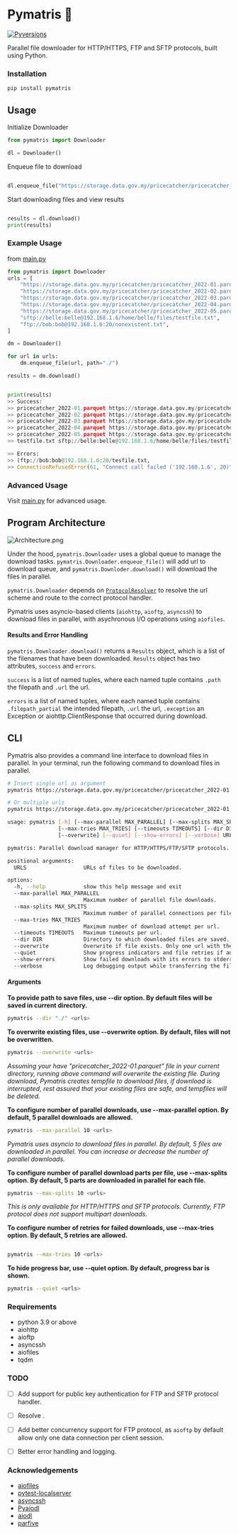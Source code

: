 # Pymatris 📂


[![Pyversions](https://img.shields.io/pypi/pyversions/pymatris.svg?style=flat-square)](https://pypi.python.org/pypi/pymatris)

Parallel file downloader for HTTP/HTTPS, FTP and SFTP protocols, built using Python.


### Installation

```
pip install pymatris
```

##  Usage

Initialize Downloader
```python
from pymatris import Downloader

dl = Downloader()
```
Enqueue file to download
```python

dl.enqueue_file("https://storage.data.gov.my/pricecatcher/pricecatcher_2022-01.parquet", path="./")

```

Start downloading files and view results
```python

results = dl.download()
print(results)

```

### Example Usage

from [main.py](https://github.com/zhuolisam/pymatris/blob/main/main.py)

```python
from pymatris import Downloader
urls = [
    "https://storage.data.gov.my/pricecatcher/pricecatcher_2022-01.parquet",
    "https://storage.data.gov.my/pricecatcher/pricecatcher_2022-02.parquet",
    "https://storage.data.gov.my/pricecatcher/pricecatcher_2022-03.parquet",
    "https://storage.data.gov.my/pricecatcher/pricecatcher_2022-04.parquet",
    "https://storage.data.gov.my/pricecatcher/pricecatcher_2022-05.parquet",
    "sftp://belle:belle@192.168.1.6/home/belle/files/testfile.txt",
    "ftp://bob:bob@192.168.1.6:20/nonexistent.txt",
]

dm = Downloader()

for url in urls:
    dm.enqueue_file(url, path="./")

results = dm.download()


print(results)
>> Success:
>> pricecatcher_2022-01.parquet https://storage.data.gov.my/pricecatcher/pricecatcher_2022-01.parquet
>> pricecatcher_2022-02.parquet https://storage.data.gov.my/pricecatcher/pricecatcher_2022-02.parquet
>> pricecatcher_2022-03.parquet https://storage.data.gov.my/pricecatcher/pricecatcher_2022-03.parquet
>> pricecatcher_2022-04.parquet https://storage.data.gov.my/pricecatcher/pricecatcher_2022-04.parquet
>> pricecatcher_2022-05.parquet https://storage.data.gov.my/pricecatcher/pricecatcher_2022-05.parquet
>> testfile.txt sftp://belle:belle@192.168.1.6/home/belle/files/testfile.txt

>> Errors:
>> (ftp://bob:bob@192.168.1.6:20/tesfile.txt,
>> ConnectionRefusedError(61, "Connect call failed ('192.168.1.6', 20)"))

```

### Advanced Usage
Visit [main.py](https://github.com/zhuolisam/pymatris/blob/main/main.py) for advanced usage.


## Program Architecture
![Architecture.png](static/architecture.png)

Under the hood, `pymatris.Downloader` uses a global queue to manage the download tasks. `pymatris.Downloader.enqueue_file()` will add url to download queue, and `pymatris.Downloder.download()` will download the files in parallel. 


`pymatris.Downloader` depends on [`ProtocolResolver`]((https://github.com/zhuolisam/pymatris/blob/main/pymatris/protocol_handler/__init__.py)) to resolve the url scheme and route to the correct protocol handler. 

Pymatris uses asyncio-based clients (`aiohttp`, `aioftp`, `asyncssh`) to download files in parallel, with asychronous I/O operations using `aiofiles`.


#### Results and Error Handling
`pymatris.Downloader.download()` returns a `Results` object, which is a list of the filenames that have been downloaded. `Results` object has two attributes, `success` and `errors`. 

`success` is a list of named tuples, where each named tuple contains `.path` the filepath and `.url` the url. 

`errors` is a list of named tuples, where each named tuple contains `.filepath_partial` the intended filepath, `.url` the url, `.exception` an Exception or aiohttp.ClientResponse that occurred during download.




## CLI
Pymatris also provides a command line interface to download files in parallel.
In your terminal, run the following command to download files in parallel.
```bash
# Insert single url as argument
pymatris https://storage.data.gov.my/pricecatcher/pricecatcher_2022-01.parquet 

# Or multiple urls 
pymatris https://storage.data.gov.my/pricecatcher/pricecatcher_2022-01.parquet https://storage.data.gov.my/pricecatcher/pricecatcher_2022-02.parquet https://storage.data.gov.my/pricecatcher/pricecatcher_2022-03.parquet
```

```bash
usage: pymatris [-h] [--max-parallel MAX_PARALLEL] [--max-splits MAX_SPLITS] 
                [--max-tries MAX_TRIES] [--timeouts TIMEOUTS] [--dir DIR] 
                [--overwrite] [--quiet] [--show-errors] [--verbose] URLS [URLS ...]

pymatris: Parallel download manager for HTTP/HTTPS/FTP/SFTP protocols.

positional arguments:
  URLS                  URLs of files to be downloaded.

options:
  -h, --help            show this help message and exit
  --max-parallel MAX_PARALLEL
                        Maximum number of parallel file downloads.
  --max-splits MAX_SPLITS
                        Maximum number of parallel connections per file (only if protocol and server is supported).
  --max-tries MAX_TRIES
                        Maximum number of download attempt per url.
  --timeouts TIMEOUTS   Maximum timeouts per url.
  --dir DIR             Directory to which downloaded files are saved.
  --overwrite           Overwrite if file exists. Only one url with the clashing name will overwrite the file.
  --quiet               Show progress indicators and file retries if any during download.
  --show-errors         Show failed downloads with its errors to stderr.
  --verbose             Log debugging output while transferring the files.

```


#### Arguments

**To provide path to save files, use --dir option. By default files will be saved in current directory.**

```bash
pymatris --dir "./" <urls>
```

**To overwrite existing files, use --overwrite option. By default, files will not be overwritten.**

```bash
pymatris --overwrite <urls>
```
_Assuming your have "pricecatcher_2022-01.parquet" file in your current directory, running above command will overwrite the existing file.
During download, Pymatris creates tempfile to download files, if download is interrupted, rest assured that your existing files are safe, and tempfiles will be deleted._

**To configure number of parallel downloads, use --max-parallel option. By default, 5 parallel downloads are allowed.**

```bash
pymatris --max-parallel 10 <urls>
```
_Pymatris uses asyncio to download files in parallel. By default, 5 files are downloaded in parallel. You can increase or decrease the number of parallel downloads._



**To configure number of parallel download parts per file, use --max-splits option. By default, 5 parts are downloaded in parallel for each file.**

```bash
pymatris --max-splits 10 <urls>
```
_This is only available for HTTP/HTTPS and SFTP protocols. Currently, FTP protocol does not support multipart downloads._

**To configure number of retries for failed downloads, use --max-tries option. By default, 5 retries are allowed.**

```bash

pymatris --max-tries 10 <urls>
```

**To hide progress bar, use --quiet option. By default, progress bar is shown.**

```bash
pymatris --quiet <urls>
```

### Requirements
* python 3.9 or above
* aiohttp
* aioftp
* asyncssh
* aiofiles
* tqdm


### TODO
- [ ] Add support for public key authentication for FTP and SFTP protocol handler.
- [ ] Resolve .
- [ ] Add better concurrency support for FTP protocol, as `aioftp` by default allow only one data connection per client session.
- [ ] Better error handling and logging.


### Acknowledgements 
* [aiofiles](https://github.com/Tinche/aiofiles)
* [pytest-localserver](https://github.com/pytest-dev/pytest-localserver)
* [asyncssh](https://github.com/ronf/asyncssh)
* [Pyaiodl](https://github.com/aryanvikash/Pyaiodl)
* [aiodl](https://github.com/cshuaimin/aiodl)
* [parfive](https://github.com/Cadair/parfive)